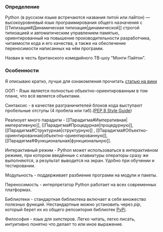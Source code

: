 ### Определение

Python (в русском языке встречаются названия пито́н или па́йтон) — высокоуровневый язык программирования общего назначения с [[Типизация#Динамическая типизация|динамической]] строгой типизацией и автоматическим управлением памятью, ориентированный на повышение производительности разработчика, читаемости кода и его качества, а также на обеспечение переносимости написанных на нём программ.

Назван в честь британского комедийного ТВ-шоу "Монти Пайтон".

### Особенности
Я описываю кратко, лучше для ознакомления прочитать [статью на вики](https://ru.wikipedia.org/wiki/Python)

ООП - Язык является полностью объектно-ориентированным в том плане, что всё является объектами. 

Синтаксис - в качестве разграничителей блоков кода выступают пробельные отступы (4 пробела или таб).([PEP 8 Style Guide](https://pep8.org/))

Реализует много парадигм - [[Парадигма#Императивная|императивную]], [[Парадигма#Процедурная|процедурную]], [[Парадигма#Структурная|структурную]] , [[Парадигма#Объектно-ориентированная|объектно-ориентированную]], [[Парадигма#Функциональная|функциональную]].

Интерактивный режим - Python может использоваться в интерактивном режиме, при котором введённые с клавиатуры операторы сразу же выполняются, а результат выводится на экран. Удобно при обучении и тестировании.

Модульность - поддерживает разбиение программ на модули и пакеты.

Переносимость - интерпретатор Python работает на всех современных платформах.

Библиотеки - стандартная библиотека включает в себя множество полезных функций. Нестандартные можно установить через _pip_, который берет их из общего репозитория библиотек [PyPi](https://pypi.org/).

Философия - язык для хипстеров. Легко читать, легко писать, интуитивно понятно что делает то или иное выражение.
